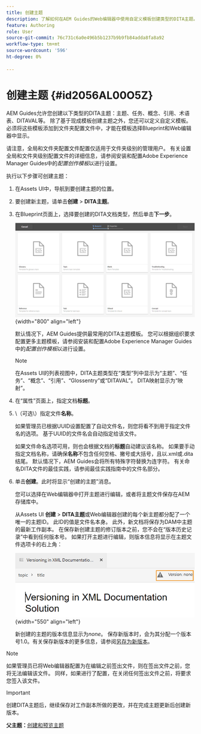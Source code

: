 ```yaml
---
title: 创建主题
description: 了解如何在AEM Guides的Web编辑器中使用自定义模板创建类型的DITA主题。
feature: Authoring
role: User
source-git-commit: 76c731c6a0e496b5b1237b9b9fb84adda8fa8a92
workflow-type: tm+mt
source-wordcount: '596'
ht-degree: 0%

---
```


# 创建主题 {#id2056AL00O5Z}

AEM Guides允许您创建以下类型的DITA主题：主题、任务、概念、引用、术语表、DITAVAL等。 除了基于现成模板创建主题之外，您还可以定义自定义模板。 必须将这些模板添加到文件夹配置文件中，才能在模板选择Blueprint和Web编辑器中显示。

请注意，全局和文件夹配置文件配置仅适用于文件夹级别的管理用户。 有关设置全局和文件夹级别配置文件的详细信息，请参阅安装和配置Adobe Experience Manager Guides中的&#x200B;*配置创作模板*&#x200B;以进行设置。

执行以下步骤可创建主题：

1. 在Assets UI中，导航到要创建主题的位置。

1. 要创建新主题，请单击&#x200B;**创建** \> **DITA主题**。

1. 在Blueprint页面上，选择要创建的DITA文档类型，然后单击&#x200B;**下一步**。

   ![](images/create_dita_topic.png){width="800" align="left"}

   默认情况下，AEM Guides提供最常用的DITA主题模板。 您可以根据组织要求配置更多主题模板，请参阅安装和配置Adobe Experience Manager Guides中的&#x200B;*配置创作模板*&#x200B;以进行设置。

   >[!NOTE]
   >
   > 在Assets UI的列表视图中，DITA主题类型在“类型”列中显示为“主题”、“任务”、“概念”、“引用”、“Glossentry”或“DITAVAL”。 DITA映射显示为“映射”。

1. 在“属性”页面上，指定文档&#x200B;**标题**。

1. \（可选\）指定文件&#x200B;**名称**。

   如果管理员已根据UUID设置配置了自动文件名，则您将看不到用于指定文件名的选项。 基于UUID的文件名会自动指定给该文件。

   如果文件命名选项可用，则也会根据文档的&#x200B;**标题**&#x200B;自动建议该名称。 如果要手动指定文档名称，请确保&#x200B;**名称**&#x200B;不包含任何空格、撇号或大括号，且以.xml或.dita结尾。 默认情况下，AEM Guides会将所有特殊字符替换为连字符。 有关命名DITA文件的最佳实践，请参阅最佳实践指南中的文件名部分。

1. 单击&#x200B;**创建**。此时将显示“创建的主题”消息。

   您可以选择在Web编辑器中打开主题进行编辑，或者将主题文件保存在AEM存储库中。

   从Assets UI **创建** \> **DITA主题**&#x200B;或Web编辑器创建的每个新主题都分配了一个唯一的主题ID。 此ID的值是文件名本身。 此外，新文档将保存为DAM中主题的最新工作副本。 在保存新创建主题的修订版本之前，您不会在“版本历史记录”中看到任何版本号。 如果打开主题进行编辑，则版本信息将显示在主题文件选项卡的右上角：

   ![](images/topic-version-none_cs.png){width="550" align="left"}

   新创建的主题的版本信息显示为&#x200B;*none*。 保存新版本时，会为其分配一个版本号1.0。有关保存新版本的更多信息，请参阅[另存为新版本](web-editor-features.md#save-as-new-version-id209ME400GXA)。


>[!NOTE]
>
> 如果管理员已将Web编辑器配置为在编辑之前签出文件，则在签出文件之前，您将无法编辑该文件。 同样，如果进行了配置，在关闭任何签出文件之前，将要求您签入该文件。

>[!IMPORTANT]
>
> 创建DITA主题后，继续保存对工作副本所做的更改，并在完成主题更新后创建新版本。

**父主题：**[&#x200B;创建和预览主题](create-preview-topics.md)
